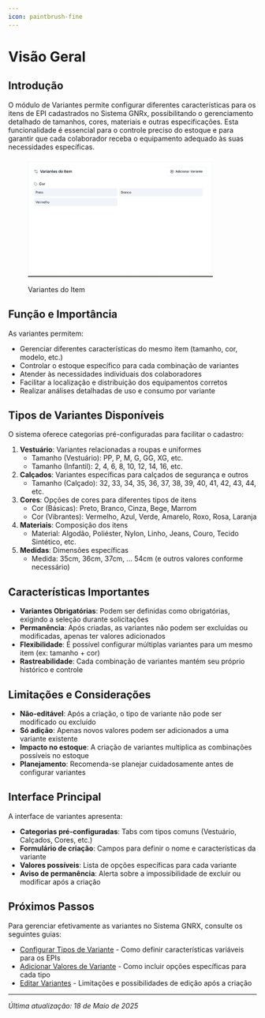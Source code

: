 ```yaml
---
icon: paintbrush-fine
---
```


# Visão Geral

## Introdução

O módulo de Variantes permite configurar diferentes características para os itens de EPI cadastrados no Sistema GNRx, possibilitando o gerenciamento detalhado de tamanhos, cores, materiais e outras especificações. Esta funcionalidade é essencial para o controle preciso do estoque e para garantir que cada colaborador receba o equipamento adequado às suas necessidades específicas.

<figure><img src="../../.gitbook/assets/image (33).png" alt="" width="375"><figcaption><p>Variantes do Item</p></figcaption></figure>

## Função e Importância

As variantes permitem:

* Gerenciar diferentes características do mesmo item (tamanho, cor, modelo, etc.)
* Controlar o estoque específico para cada combinação de variantes
* Atender às necessidades individuais dos colaboradores
* Facilitar a localização e distribuição dos equipamentos corretos
* Realizar análises detalhadas de uso e consumo por variante

## Tipos de Variantes Disponíveis

O sistema oferece categorias pré-configuradas para facilitar o cadastro:

1. **Vestuário**: Variantes relacionadas a roupas e uniformes
   * Tamanho (Vestuário): PP, P, M, G, GG, XG, etc.
   * Tamanho (Infantil): 2, 4, 6, 8, 10, 12, 14, 16, etc.
2. **Calçados**: Variantes específicas para calçados de segurança e outros
   * Tamanho (Calçado): 32, 33, 34, 35, 36, 37, 38, 39, 40, 41, 42, 43, 44, etc.
3. **Cores**: Opções de cores para diferentes tipos de itens
   * Cor (Básicas): Preto, Branco, Cinza, Bege, Marrom
   * Cor (Vibrantes): Vermelho, Azul, Verde, Amarelo, Roxo, Rosa, Laranja
4. **Materiais**: Composição dos itens
   * Material: Algodão, Poliéster, Nylon, Linho, Jeans, Couro, Tecido Sintético, etc.
5. **Medidas**: Dimensões específicas
   * Medida: 35cm, 36cm, 37cm, ... 54cm (e outros valores conforme necessário)

## Características Importantes

* **Variantes Obrigatórias**: Podem ser definidas como obrigatórias, exigindo a seleção durante solicitações
* **Permanência**: Após criadas, as variantes não podem ser excluídas ou modificadas, apenas ter valores adicionados
* **Flexibilidade**: É possível configurar múltiplas variantes para um mesmo item (ex: tamanho + cor)
* **Rastreabilidade**: Cada combinação de variantes mantém seu próprio histórico e controle

## Limitações e Considerações

* **Não-editável**: Após a criação, o tipo de variante não pode ser modificado ou excluído
* **Só adição**: Apenas novos valores podem ser adicionados a uma variante existente
* **Impacto no estoque**: A criação de variantes multiplica as combinações possíveis no estoque
* **Planejamento**: Recomenda-se planejar cuidadosamente antes de configurar variantes

## Interface Principal

A interface de variantes apresenta:

* **Categorias pré-configuradas**: Tabs com tipos comuns (Vestuário, Calçados, Cores, etc.)
* **Formulário de criação**: Campos para definir o nome e características da variante
* **Valores possíveis**: Lista de opções específicas para cada variante
* **Aviso de permanência**: Alerta sobre a impossibilidade de excluir ou modificar após a criação

## Próximos Passos

Para gerenciar efetivamente as variantes no Sistema GNRX, consulte os seguintes guias:

* [Configurar Tipos de Variante](configurar-tipos-variante.md) - Como definir características variáveis para os EPIs
* [Adicionar Valores de Variante](adicionar-valores-variante.md) - Como incluir opções específicas para cada tipo
* [Editar Variantes](broken-reference) - Limitações e possibilidades de edição após a criação

***

_Última atualização: 18 de Maio de 2025_
